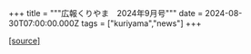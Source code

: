 +++
title = """広報くりやま　2024年9月号"""
date = 2024-08-30T07:00:00.000Z
tags = ["kuriyama","news"]
+++


[[source]](https://www.town.kuriyama.hokkaido.jp/site/koho/28572.html)
